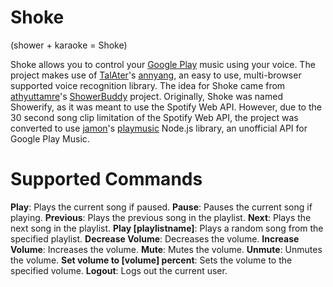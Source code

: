 Shoke
===========
(shower + karaoke = Shoke)

Shoke allows you to control your [Google Play](https://play.google.com/music/listen) music using your voice. The project makes use of [TalAter](https://github.com/TalAter)'s [annyang](https://github.com/TalAter/annyang), an easy to use, multi-browser supported voice recognition library. The idea for Shoke came from [athyuttamre](https://github.com/athyuttamre)'s [ShowerBuddy](https://github.com/athyuttamre/playshowerbuddy.com) project. Originally, Shoke was named Showerify, as it was meant to use the Spotify Web API. However, due to the 30 second song clip limitation of the Spotify Web API, the project was converted to use [jamon](https://github.com/jamon)'s [playmusic](https://github.com/jamon/playmusic) Node.js library, an unofficial API for Google Play Music.

Supported Commands
=====

**Play**: Plays the current song if paused.
**Pause**: Pauses the current song if playing.
**Previous**: Plays the previous song in the playlist.
**Next**: Plays the next song in the playlist.
**Play [playlistname]**: Plays a random song from the specified playlist.
**Decrease Volume**: Decreases the volume.
**Increase Volume**: Increases the volume.
**Mute**: Mutes the volume.
**Unmute**: Unmutes the volume.
**Set volume to [volume] percent**: Sets the volume to the specified volume.
**Logout**: Logs out the current user.